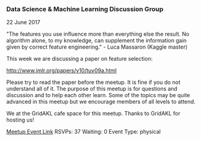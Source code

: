 ### Data Science & Machine Learning Discussion Group
22 June 2017

"The features you use influence more than everything else the result. No algorithm alone, to my knowledge, can supplement the information gain given by correct feature engineering." - Luca Massaron (Kaggle master)

This week we are discussing a paper on feature selection:

http://www.jmlr.org/papers/v10/tuv09a.html

Please try to read the paper before the meetup. It is fine if you do not understand all of it. The purpose of this meetup is for questions and discussion and to help each other learn. Some of the topics may be quite advanced in this meetup but we encourage members of all levels to attend.

We at the GridAKL cafe space for this meetup. Thanks to GridAKL for hosting us!

[Meetup Event Link](https://www.meetup.com/Data-Science-Discussion-Auckland/events/239535623)
RSVPs: 37
Waiting: 0
Event Type: physical
